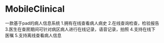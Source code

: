 # MobileClinical
一款基于pad的病人信息系统
1.拥有在线查看病人病史
2.在线查询检查，检验报告
3.医生在查房期间可针对病区病人进行在线记录，语音记录，拍照
4.支持在线下医嘱
5.支持离线查看病人信息